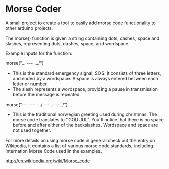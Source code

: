 Morse Coder
===========

A small project to create a tool to easily add morse code functionality to other arduino projects.

The morse() function is given a string containing dots, dashes, space and slashes, representing dots, dashes,
space, and wordspace.

Example inputs for the function:

morse("... --- .../")
  * This is the standard emergency signal, SOS. It consists of three letters, and ended by a wordspace. A space is
    always entered between each letter or number.
  * The slash represents a wordspace, providing a pause in transmission before the message is repeated.

morse("--. --- -../.--- ..- .-../")
  * This is the traditional norwegian greeting used during christmas. The morse code translates to "GOD JUL".
    You'll notice that there is no space before and after either of the backslashes. Wordspace and space are not 
    used together.

For more details on using morse code in general check out the entry on Wikipedia, it contains a list of various
morse code standards, including Internation Morse Code used in the examples.

http://en.wikipedia.org/wiki/Morse_code
